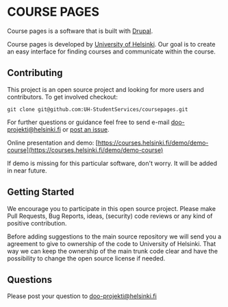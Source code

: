 # COURSE PAGES

Course pages is a software that is built with [Drupal](http://drupal.org).

Course pages is developed by [University of Helsinki](http://www.helsinki.fi).
Our goal is to create an easy interface for finding courses and communicate
within the course.

## Contributing
This project is an open source project and looking for more users and
contributors. To get involved checkout:

``git clone git@github.com:UH-StudentServices/coursepages.git``

For further questions or guidance feel free to send e-mail
doo-projekti@helsinki.fi or [post an issue](https://github.com/UH-StudentServices/coursepages/issues/new).

Online presentation and demo: [https://courses.helsinki.fi/demo/demo-course](https://courses.helsinki.fi/demo/demo-course)

If demo is missing for this particular software, don't worry. It will be added
in near future.


## Getting Started
We encourage you to participate in this open source project. Please make Pull
Requests, Bug Reports, ideas, (security) code reviews or any kind of positive
contribution.

Before adding suggestions to the main source repository we will send you a
agreement to give to ownership of the code to University of Helsinki. That way
we can keep the ownership of the main trunk code clear and have the possibility
to change the open source license if needed.

## Questions
Please post your question to doo-projekti@helsinki.fi
